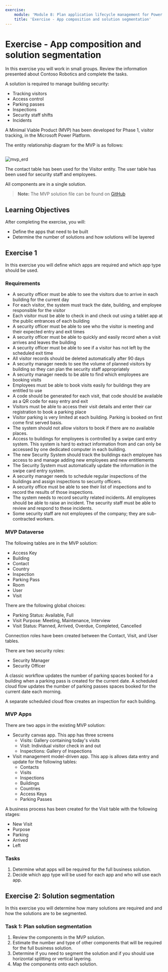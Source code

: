 ```yaml
---
exercise:
    module: 'Module 8: Plan application lifecycle management for Power Platform'
    title: 'Exercise - App composition and solution segmentation'
---
```


# Exercise - App composition and solution segmentation

In this exercise you will work in small groups. Review the information presented about Contoso  Robotics and complete the tasks.

A solution is required to manage building security:

- Tracking visitors
- Access control
- Parking passes
- Inspections
- Security staff shifts
- Incidents

A Minimal Viable Product (MVP) has been developed for Phase 1, visitor tracking, in the Microsoft Power Platform.

The entity relationship diagram for the MVP is as follows:

<img type="content" source="/Instructions/media/mvp_erd.png" alt-text="ERD with Building table at the center with relationships to Country, Inspection, Room, and Visit. The Visit table has a relationship to the Visitor table" />

![mvp_erd](/Instructions/media/mvp_erd.png)

The contact table has been used for the Visitor entity. The user table has been used for security staff and employees.

All components are in a single solution.

> **Note:** The MVP solution file can be found on [GitHub](https://github.com/MicrosoftLearning/PL-600-Microsoft-Power-Platform-Solution-Architect/blob/master/Allfiles/SecuritySystem_1_0_0_0.zip)

## Learning Objectives

After completing the exercise, you will:

- Define the apps that need to be built
- Determine the number of solutions and how solutions will be layered

## Exercise 1

In this exercise you will define which apps are required and which app type should be used.

### Requirements

- A security officer must be able to see the visitors due to arrive in each building for the current day
- For each visitor, the system must track the date, building, and employee responsible for the visitor
- Each visitor must be able to check in and check out using a tablet app at the public entrances of each building
- A security officer must be able to see who the visitor is meeting and their expected entry and exit times
- A security officer must be able to quickly and easily record when a visit arrives and leaves the building
- A security officer must be able to see if a visitor has not left by the scheduled exit time
- All visitor records should be deleted automatically after 90 days
- A security manager needs to see the volume of planned visitors by building so they can plan the security staff appropriately
- A security manager needs to be able to find which employees are booking visits
- Employees must be able to book visits easily for buildings they are entitled to use
- A code should be generated for each visit, that code should be available as a QR code for easy entry and exit
- Visitors must be able to access their visit details and enter their car registration to book a parking place
- Visitor parking is very limited at each building. Parking is booked on first come first served basis.
- The system should not allow visitors to book if there are no available places.
- Access to buildings for employees is controlled by a swipe card entry system. This system is hard to extract information from and can only be accessed by one dedicated computer in each building.
- The new Security System should track the buildings each employee has access to and manage adding new employees and new entitlements
- The Security System must automatically update the information in the swipe card entry system.
- A security manager needs to schedule regular inspections of the buildings and assign inspections to security officers.
- A security office must be able to see their list of inspections and to record the results of those inspections.
- The system needs to record security related incidents. All employees should be able to raise an incident. The security staff must be able to review and respond to these incidents.
- Some security staff are not employees of the company; they are sub-contracted workers.

### MVP Dataverse

The following tables are in the MVP solution:

- Access Key
- Building
- Contact
- Country
- Inspection
- Parking Pass
- Room
- User
- Visit

There are the following global choices:

- Parking Status: Available, Full
- Visit Purpose: Meeting, Maintenance, Interview
- Visit Status: Planned, Arrived, Overdue, Completed, Cancelled

Connection roles have been created between the Contact, Visit, and User tables.

There are two security roles:

- Security Manager
- Security Officer

A classic workflow updates the number of parking spaces booked for a building when a parking pass is created for the current date. A scheduled cloud flow updates the number of parking passes spaces booked for the current date each morning.

A separate scheduled cloud flow creates an inspection for each building.

### MVP Apps

There are two apps in the existing MVP solution:

- Security canvas app. This app has three screens
  - Visits: Gallery containing today's visits
  - Visit: Individual visitor check in and out
  - Inspections: Gallery of Inspections
- Visit management model-driven app. This app is allows data entry and update for the following tables:
  - Contacts
  - Visits
  - Inspections
  - Buildings
  - Countries
  - Access Keys
  - Parking Passes

A business process has been created for the Visit table with the following stages:

- New Visit
- Purpose
- Parking
- Arrived
- Left

### Tasks

1. Determine what apps will be required for the full business solution.
1. Decide which app type will be used for each app and who will use each app.

## Exercise 2: Solution segmentation

In this exercise you will determine how many solutions are required and and how the solutions are to be segmented.

### Task 1: Plan solution segmentation

1. Review the components in the MVP solution.
1. Estimate the number and type of other components that will be required for the full business solution.
1. Determine if you need to segment the solution and if you should use horizontal splitting or vertical layering.
1. Map the components onto each solution.
